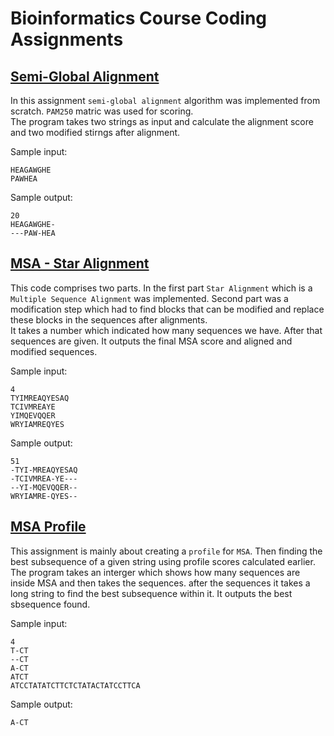 # Bioinformatics Course Coding Assignments

## [Semi-Global Alignment](https://github.com/Amirhossein-Rajabpour/Bioinformatics-Course-Assignments/blob/main/HW2/main.py)
In this assignment `semi-global alignment` algorithm was implemented from scratch. `PAM250` matric was used for scoring. <br>
The program takes two strings as input and calculate the alignment score and two modified stirngs after alignment. <br>

Sample input:
```
HEAGAWGHE
PAWHEA
```

Sample output:
```
20
HEAGAWGHE-
---PAW-HEA
```

## [MSA - Star Alignment](https://github.com/Amirhossein-Rajabpour/Bioinformatics-Course-Assignments/blob/main/HW3/main.py)
This code comprises two parts. In the first part `Star Alignment` which is a `Multiple Sequence Alignment` was implemented. Second part was a modification step which had to find blocks that can be modified and replace these blocks in the sequences after alignments. <br>
It takes a number which indicated how many sequences we have. After that sequences are given. It outputs the final MSA score and aligned and modified sequences. <br>

Sample input:
```
4 
TYIMREAQYESAQ
TCIVMREAYE
YIMQEVQQER
WRYIAMREQYES
```

Sample output:
```
51
-TYI-MREAQYESAQ
-TCIVMREA-YE---
--YI-MQEVQQER--
WRYIAMRE-QYES--
```

## [MSA Profile](https://github.com/Amirhossein-Rajabpour/Bioinformatics-Course-Assignments/blob/main/HW4/main.py)
This assignment is mainly about creating a `profile` for `MSA`. Then finding the best subsequence of a given string using profile scores calculated earlier. <br>
The program takes an interger which shows how many sequences are inside MSA and then takes the sequences. after the sequences it takes a long string to find the best subsequence within it. It outputs the best sbsequence found. <br>

Sample input:
```
4
T-CT
--CT
A-CT
ATCT
ATCCTATATCTTCTCTATACTATCCTTCA
```

Sample output:
```
A-CT
```
